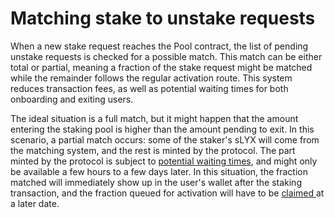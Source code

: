# Matching stake to unstake requests

When a new stake request reaches the Pool contract, the list of pending unstake requests is checked for a possible match. This match can be either total or partial, meaning a fraction of the stake request might be matched while the remainder follows the regular activation route. This system reduces transaction fees, as well as potential waiting times for both onboarding and exiting users.

The ideal situation is a full match, but it might happen that the amount entering the staking pool is higher than the amount pending to exit. In this scenario, a partial match occurs: some of the staker's sLYX will come from the matching system, and the rest is minted by the protocol. The part minted by the protocol is subject to [potential waiting times](potential-wait-times-while-staking.md), and might only be available a few hours to a few days later. In this situation, the fraction matched will immediately show up in the user's wallet after the staking transaction, and the fraction queued for activation will have to be [claimed ](../claiming/claim-queued-stake.md)at a later date.
